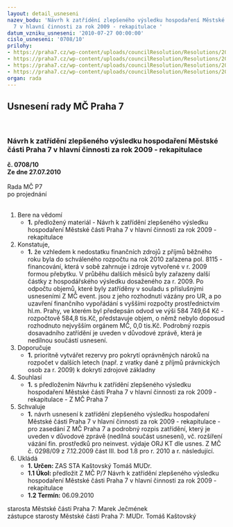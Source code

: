 ```yaml
---
layout: detail_usneseni
nazev_bodu: 'Návrh k zatřídění zlepšeného výsledku hospodaření Městské části Praha
  7 v hlavní činnosti za rok 2009 - rekapitulace '
datum_vzniku_usneseni: '2010-07-27 00:00:00'
cislo_usneseni: '0708/10'
prilohy:
- https://praha7.cz/wp-content/uploads/councilResolution/Resolutions/20204/39-10-p%c5%99%c3%adpismhmpfinvyp.pdf
- https://praha7.cz/wp-content/uploads/councilResolution/Resolutions/20204/39-10-%c3%ba%c4%8det933.pdf
- https://praha7.cz/wp-content/uploads/councilResolution/Resolutions/20204/39-10-usneseni0298_09z.doc
- https://praha7.cz/wp-content/uploads/councilResolution/Resolutions/20204/39-10-zhv2009zaa.doc
organ: rada
---
```

<div id="ucUsn_pList" class="usn">
	<span><h2>Usnesení rady MČ Praha 7 </h2>
<br></span><div class="standBody">
<span><h3>Návrh k zatřídění zlepšeného výsledku hospodaření Městské části Praha 7 v hlavní činnosti za rok 2009 - rekapitulace </h3></span><div class="center">
		<strong>č. 0708/10</strong><br>
	</div>
<div class="center">
		<strong>Ze dne 27.07.2010</strong><br><br>
	</div>Rada MČ P7<br> po projednání<br><br><ol>
<li>Bere na vědomí<ul><li>
<strong>1.</strong> předložený materiál - Návrh k zatřídění zlepšeného výsledku hospodaření Městské části Praha 7 v hlavní činnosti za rok 2009 - rekapitulace </li></ul>
</li>
<li>Konstatuje,<ul><li>
<strong>1.</strong> že vzhledem k nedostatku finančních zdrojů z příjmů běžného roku byla do schváleného rozpočtu na rok 2010 zařazena pol. 8115 - financování, která v sobě zahrnuje i zdroje vytvořené v r. 2009 formou přebytku.  V průběhu dalších měsíců byly  zařazeny další částky z hospodářského výsledku dosaženého za r. 2009. Po odpočtu objemů, které byly zatříděny v souladu s příslušnými usneseními Z MČ event. jsou z jeho rozhodnutí vázány pro UR, a  po uzavření finančního vypořádání s vyššími rozpočty prostřednictvím hl.m. Prahy, ve kterém byl  předepsán odvod ve výši  584 749,64  Kč - rozpočtově 584,8 tis.Kč,  představuje objem, o němž  nebylo doposud rozhodnuto nejvyšším orgánem MČ,  0,0 tis.Kč. Podrobný rozpis dosavadního  zatřídění  je uveden v důvodové zprávě, která je nedílnou součástí usnesení.</li></ul>
</li>
<li>Doporučuje<ul><li>
<strong>1.</strong> prioritně vytvářet rezervy pro pokrytí oprávněných nároků na rozpočet v dalších letech (např. z vratky daně z příjmů právnických osob za r. 2009) k dokrytí zdrojové základny</li></ul>
</li>
<li>Souhlasí<ul><li>
<strong>1.</strong> s předložením Návrhu k zatřídění zlepšeného výsledku hospodaření Městské části Praha 7 v hlavní činnosti za rok 2009 - rekapitulace - Z MČ Praha 7</li></ul>
</li>
<li>Schvaluje<ul><li>
<strong>1.</strong> návrh usnesení k zatřídění zlepšeného výsledku hospodaření Městské části Praha 7 v hlavní činnosti za rok 2009 - rekapitulace - pro zasedání Z MČ Praha 7 a podrobný rozpis zatřídění, který je uveden v důvodové zprávě (nedílná součást usnesení), vč. rozšíření vázání fin. prostředků pro neinvest. výdaje ORJ KT dle usnes. Z MČ č. 0298/09 z 7.12.2009 část III. bod 1.8  pro r. 2010 a r. následující.</li></ul>
</li>
<li>Ukládá<ul>
<li>
<strong>1. Určen: </strong>ZAS STA Kaštovský Tomáš MUDr.</li>
<li>
<strong>1.1 Úkol: </strong>předložit Z MČ P/7 Návrh k zatřídění zlepšeného výsledku hospodaření Městské části Praha 7 v hlavní činnosti za rok 2009 - rekapitulace</li>
<li>
<strong>1.2 Termín: </strong>06.09.2010</li>
</ul>
</li>
</ol>starosta Městské části Praha 7: Marek Ječmének<br>zástupce starosty Městské části Praha 7: MUDr. Tomáš Kaštovský 
</div>
</div>